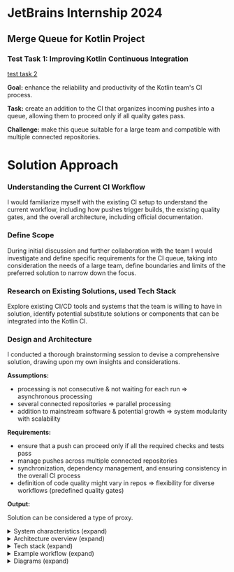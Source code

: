 # JetBrains Internship 2024
## Merge Queue for Kotlin Project
### Test Task 1: Improving Kotlin Continuous Integration
 [test task 2](https://github.com/alexarlord-boop/jb-intern/blob/main/README.md)

**Goal:** enhance the reliability and productivity of the Kotlin team's CI process.

**Task:** create an addition to the CI that organizes incoming pushes into a queue, allowing them to proceed only if all quality gates pass.

**Challenge:** make this queue suitable for a large team and compatible with multiple connected repositories.

# Solution Approach
### Understanding the Current CI Workflow
I would familiarize myself with the existing CI setup to understand the current workflow, including how pushes trigger builds, the existing quality gates, and the overall architecture, including official documentation.

### Define Scope
During initial discussion and further collaboration with the team I would investigate and define specific requirements for the CI queue, taking into consideration the needs of a large team, define boundaries and limits of the preferred solution to narrow down the focus.

### Research on Existing Solutions, used Tech Stack
Explore existing CI/CD tools and systems that the team is willing to have in solution, identify potential substitute solutions or components that can be integrated into the Kotlin CI.

### Design and Architecture
I conducted a thorough brainstorming session to devise a comprehensive solution, drawing upon my own insights and considerations.

**Assumptions:**
+ processing is not consecutive & not waiting for each run => asynchronous processing
+ several connected repositories => parallel processing
+ addition to mainstream software & potential growth => system modularity with scalability

**Requirements:**
+ ensure that a push can proceed only if all the required checks and tests pass
+ manage pushes across multiple connected repositories
+ synchronization, dependency management, and ensuring consistency in the overall CI process
+ definition of code quality might vary in repos => flexibility for diverse workflows (predefined quality gates)




**Output:**

Solution can be considered a type of proxy.

<details><summary>System characteristics (expand)</summary>

+ **Intermediary Role --** role as an intermediary layer, emphasizing its function in managing and directing code pushes through the CI process.


+ **Customization and Flexibility --** a customizable layer that can be tailored to the unique requirements of each development team.


+ **Control Point for CI Process --** the system overseeing the flow of pushes, checks, and tests while providing a centralized interface for configuration.


+ **Asynchronous and Parallel Processing --**
The proxy employs asynchronous processing, organizing incoming pushes into a queue and handling them independently for parallel processing.


+ **Quality Gates and Requirements Enforcement --**
The proxy enforces strict requirements, allowing a push to proceed only if all required checks and tests pass. It integrates with quality gates to maintain code quality standards.


+ **Multiple Connected Repositories --**
Serving as a centralized point of control, the proxy efficiently manages pushes across multiple connected repositories, handling synchronization, dependency management, and ensuring consistency.


+ **Flexibility for Diverse Workflows --**
Recognizing that code quality definitions may vary, the proxy offers flexibility for diverse workflows, enabling teams to customize CI pipelines and quality gates.
</details>

<details><summary>Architecture overview (expand)</summary>

**Proxy Service:**
Develop a Kotlin-based proxy service to handle incoming code pushes.

**Task Queue:**
Implement a task queue for asynchronous processing using a distributed system like RabbitMQ or Apache Kafka for scalability and parallelism.

**Logging Module:** Implement a logging module that collects and makes logs accessible from various components in a centralized location

**Resolver Module:**
Create a customizable module for quality gates that enforces checks and tests before allowing code pushes to proceed.

**Configuration module**
Enhance flexibility for customization, metadata, setup configuration etc.

**User Interface:**
GUI to provide an intuitive centralized configuration interface.
</details>

<details><summary>Tech stack (expand)</summary>

**Client-Server:** Ktor, Kotlin

**CI Server:** TeamCity

**Task queue for asynchronous processing:** Apache Kafka, Dockerized build agents

**CI Quality Gates Check Logic:** Jenkins, GitLab CI, Travis CI, etc.

**Integration with Version Control System:** Git, GitHub, GitLab, Bitbucket, etc.

**Optional AWS Integration:** EC2, Lambda, IAM, CloudWatch, etc.
</details>

<details><summary>Example workflow (expand)</summary>

**1. Push Event:**
A developer pushes code changes to the version control system.

**2. Queuing:**
The event is sent to the message queue for asynchronous processing.

**3. Asynchronous Processing:**
Consumers subscribed to the message queue process the event and trigger the CI quality gates check.

**4. CI Quality Gates Check:**
The CI system performs the necessary checks and tests based on the incoming push.

**5. Push resolution**

**6. Result Notification:**
The result of the CI quality gates check is communicated back to relevant stakeholders.
</details>

<details><summary>Diagrams (expand)</summary>

**Current situation**
![noproxy.png](images%2Fnoproxy.png)

**Proxy solution**
![withproxy.png](images%2Fwithproxy.png)

**Several repositories. Many to many**
![manyrepos.png](images%2Fmanyrepos.png)

**Proxy layout**
![proxy.png](images%2Fproxy.png)

**Proxy layout in details**
![details.png](images%2Fdetails.png)

**Resolver (async processing of pushes & checks)**

GQ checker revise results of independent async workers.
![resolve.png](images%2Fresolve.png)



</details>
